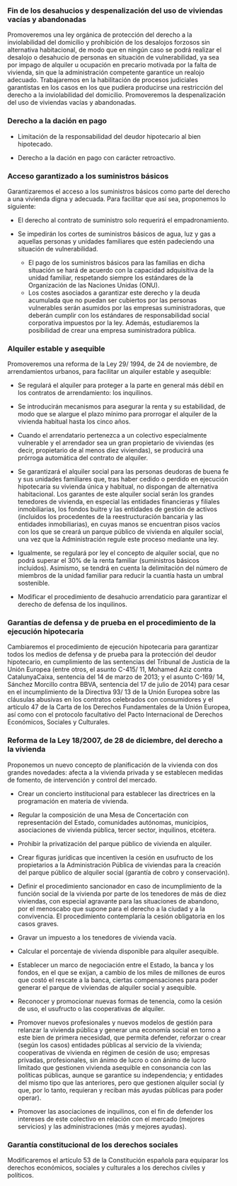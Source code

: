 ### Fin de los desahucios y despenalización del uso de viviendas vacías y abandonadas
Promoveremos una ley orgánica de protección del derecho a
la inviolabilidad del domicilio y prohibición de los desalojos
forzosos sin alternativa habitacional, de modo que en ningún
caso se podrá realizar el desalojo o desahucio de personas
en situación de vulnerabilidad, ya sea por impago de
alquiler u ocupación en precario motivada por la falta de vivienda,
sin que la administración competente garantice un
realojo adecuado.
Trabajaremos en la habilitación de procesos judiciales garantistas
en los casos en los que pudiera producirse una
restricción del derecho a la inviolabilidad del domicilio.
Promoveremos la despenalización del uso de viviendas
vacías y abandonadas.

### Derecho a la dación en pago

- Limitación de la responsabilidad del deudor hipotecario
al bien hipotecado.

- Derecho a la dación en pago con carácter retroactivo.

### Acceso garantizado a los suministros básicos
Garantizaremos el acceso a los suministros básicos como
parte del derecho a una vivienda digna y adecuada. Para
facilitar que así sea, proponemos lo siguiente:

- El derecho al contrato de suministro solo requerirá el
empadronamiento.

- Se impedirán los cortes de suministros básicos de
agua, luz y gas a aquellas personas y unidades familiares
que estén padeciendo una situación de vulnerabilidad.
  - El pago de los suministros básicos para las familias
en dicha situación se hará de acuerdo
con la capacidad adquisitiva de la unidad familiar,
respetando siempre los estándares de
la Organización de las Naciones Unidas (ONU).
  - Los costes asociados a garantizar este derecho
y la deuda acumulada que no puedan ser
cubiertos por las personas vulnerables serán
asumidos por las empresas suministradoras,
que deberán cumplir con los estándares de
responsabilidad social corporativa impuestos
por la ley.
Además, estudiaremos la posibilidad de crear una empresa
suministradora pública.

### Alquiler estable y asequible
Promoveremos una reforma de la Ley 29/ 1994, de 24 de
noviembre, de arrendamientos urbanos, para facilitar un
alquiler estable y asequible:

- Se regulará el alquiler para proteger a la parte en general
más débil en los contratos de arrendamiento:
los inquilinos.

- Se introducirán mecanismos para asegurar la renta y
su estabilidad, de modo que se alargue el plazo mínimo
para prorrogar el alquiler de la vivienda habitual
hasta los cinco años.

- Cuando el arrendatario pertenezca a un colectivo especialmente
vulnerable y el arrendador sea un gran
propietario de viviendas (es decir, propietario de al
menos diez viviendas), se producirá una prórroga
automática del contrato de alquiler.

- Se garantizará el alquiler social para las personas
deudoras de buena fe y sus unidades familiares que,
tras haber cedido o perdido en ejecución hipotecaria
su vivienda única y habitual, no dispongan de alternativa
habitacional. Los garantes de este alquiler
social serán los grandes tenedores de vivienda, en
especial las entidades financieras y filiales inmobiliarias,
los fondos buitre y las entidades de gestión
de activos (incluidos los procedentes de la reestructuración
bancaria y las entidades inmobiliarias), en
cuyas manos se encuentran pisos vacíos con los que
se creará un parque público de vivienda en alquiler
social, una vez que la Administración regule este
proceso mediante una ley.

- Igualmente, se regulará por ley el concepto de alquiler
social, que no podrá superar el 30% de la renta
familiar (suministros básicos incluidos). Asimismo,
se tendrá en cuenta la delimitación del número de
miembros de la unidad familiar para reducir la cuantía
hasta un umbral sostenible.

- Modificar el procedimiento de desahucio arrendaticio
para garantizar el derecho de defensa de los inquilinos.

### Garantías de defensa y de prueba en el procedimiento de la ejecución hipotecaria
Cambiaremos el procedimiento de ejecución hipotecaria
para garantizar todos los medios de defensa y de prueba
para la protección del deudor hipotecario, en cumplimiento
de las sentencias del Tribunal de Justicia de
la Unión Europea (entre otros, el asunto C-415/ 11, Mohamed
Aziz contra CatalunyaCaixa, sentencia del 14 de
marzo de 2013; y el asunto C-169/ 14, Sánchez Morcillo
contra BBVA, sentencia del 17 de julio de 2014) para cesar
en el incumplimiento de la Directiva 93/ 13 de la Unión
Europea sobre las cláusulas abusivas en los contratos celebrados
con consumidores y el artículo 47 de la Carta
de los Derechos Fundamentales de la Unión Europea, así
como con el protocolo facultativo del Pacto Internacional
de Derechos Económicos, Sociales y Culturales.

### Reforma de la Ley 18/2007, de 28 de diciembre, del derecho a la vivienda
Proponemos un nuevo concepto de planificación de la
vivienda con dos grandes novedades: afecta a la vivienda
privada y se establecen medidas de fomento, de intervención
y control del mercado.

- Crear un concierto institucional para establecer las directrices
en la programación en materia de vivienda.

- Regular la composición de una Mesa de Concertación
con representación del Estado, comunidades autónomas, municipios, asociaciones de vivienda pública,
tercer sector, inquilinos, etcétera.

- Prohibir la privatización del parque público de vivienda
en alquiler.

- Crear figuras jurídicas que incentiven la cesión en
usufructo de los propietarios a la Administración
Pública de viviendas para la creación del parque público de alquiler social (garantía de cobro y conservación).

- Definir el procedimiento sancionador en caso de incumplimiento
de la función social de la vivienda por
parte de los tenedores de más de diez viviendas, con
especial agravante para las situaciones de abandono,
por el menoscabo que supone para el derecho a la
ciudad y a la convivencia. El procedimiento contemplaría
la cesión obligatoria en los casos graves.

- Gravar un impuesto a los tenedores de vivienda vacía.

- Calcular el porcentaje de vivienda disponible para alquiler
asequible.

- Establecer un marco de negociación entre el Estado,
la banca y los fondos, en el que se exijan, a cambio de
los miles de millones de euros que costó el rescate a
la banca, ciertas compensaciones para poder generar
el parque de viviendas de alquiler social y asequible.

- Reconocer y promocionar nuevas formas de tenencia,
como la cesión de uso, el usufructo o las cooperativas
de alquiler.

- Promover nuevos profesionales y nuevos modelos de
gestión para relanzar la vivienda pública y generar una
economía social en torno a este bien de primera necesidad,
que permita defender, reforzar o crear (según
los casos) entidades públicas al servicio de la vivienda;
cooperativas de vivienda en régimen de cesión de uso;
empresas privadas, profesionales, sin ánimo de lucro
o con ánimo de lucro limitado que gestionen vivienda
asequible en consonancia con las políticas públicas,
aunque se garantice su independencia; y entidades
del mismo tipo que las anteriores, pero que gestionen
alquiler social (y que, por lo tanto, requieran y reciban
más ayudas públicas para poder operar).

- Promover las asociaciones de inquilinos, con el fin de
defender los intereses de este colectivo en relación
con el mercado (mejores servicios) y las administraciones
(más y mejores ayudas).

### Garantía constitucional de los derechos sociales
Modificaremos el artículo 53 de la Constitución española
para equiparar los derechos económicos, sociales y culturales
a los derechos civiles y políticos.

